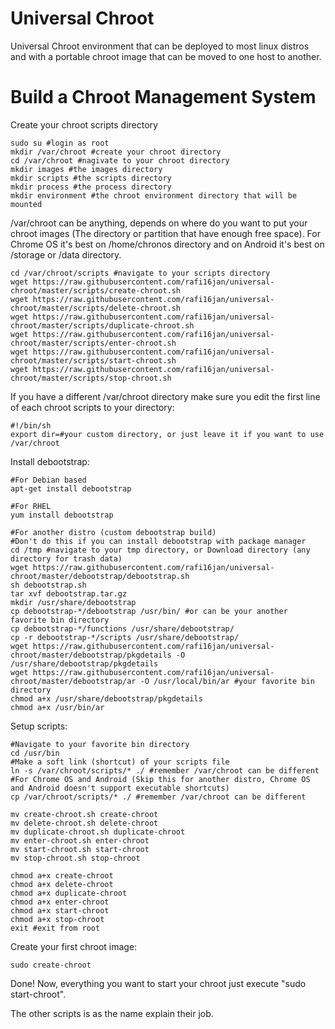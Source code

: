 # Universal Chroot
Universal Chroot environment that can be deployed to most linux distros and with a portable chroot image that can be moved to one host to another.

# Build a Chroot Management System
Create your chroot scripts directory

```
sudo su #login as root
mkdir /var/chroot #create your chroot directory
cd /var/chroot #nagivate to your chroot directory
mkdir images #the images directory
mkdir scripts #the scripts directory
mkdir process #the process directory
mkdir environment #the chroot environment directory that will be mounted
```

/var/chroot can be anything, depends on where do you want to put your chroot images (The directory or partition that have enough free space). For Chrome OS it's best on /home/chronos directory and on Android it's best on /storage or /data directory.

```
cd /var/chroot/scripts #navigate to your scripts directory
wget https://raw.githubusercontent.com/rafi16jan/universal-chroot/master/scripts/create-chroot.sh
wget https://raw.githubusercontent.com/rafi16jan/universal-chroot/master/scripts/delete-chroot.sh
wget https://raw.githubusercontent.com/rafi16jan/universal-chroot/master/scripts/duplicate-chroot.sh
wget https://raw.githubusercontent.com/rafi16jan/universal-chroot/master/scripts/enter-chroot.sh
wget https://raw.githubusercontent.com/rafi16jan/universal-chroot/master/scripts/start-chroot.sh
wget https://raw.githubusercontent.com/rafi16jan/universal-chroot/master/scripts/stop-chroot.sh
```

If you have a different /var/chroot directory make sure you edit the first line of each chroot scripts to your directory:
```
#!/bin/sh
export dir=#your custom directory, or just leave it if you want to use /var/chroot
```

Install debootstrap:

```
#For Debian based
apt-get install debootstrap

#For RHEL
yum install debootstrap

#For another distro (custom debootstrap build)
#Don't do this if you can install debootstrap with package manager
cd /tmp #navigate to your tmp directory, or Download directory (any directory for trash data)
wget https://raw.githubusercontent.com/rafi16jan/universal-chroot/master/debootstrap/debootstrap.sh
sh debootstrap.sh
tar xvf debootstrap.tar.gz
mkdir /usr/share/debootstrap
cp debootstrap-*/debootstrap /usr/bin/ #or can be your another favorite bin directory
cp debootstrap-*/functions /usr/share/debootstrap/
cp -r debootstrap-*/scripts /usr/share/debootstrap/
wget https://raw.githubusercontent.com/rafi16jan/universal-chroot/master/debootstrap/pkgdetails -O /usr/share/debootstrap/pkgdetails
wget https://raw.githubusercontent.com/rafi16jan/universal-chroot/master/debootstrap/ar -O /usr/local/bin/ar #your favorite bin directory
chmod a+x /usr/share/debootstrap/pkgdetails
chmod a+x /usr/bin/ar
```

Setup scripts:

```
#Navigate to your favorite bin directory
cd /usr/bin
#Make a soft link (shortcut) of your scripts file
ln -s /var/chroot/scripts/* ./ #remember /var/chroot can be different
#For Chrome OS and Android (Skip this for another distro, Chrome OS and Android doesn't support executable shortcuts)
cp /var/chroot/scripts/* ./ #remember /var/chroot can be different

mv create-chroot.sh create-chroot
mv delete-chroot.sh delete-chroot
mv duplicate-chroot.sh duplicate-chroot
mv enter-chroot.sh enter-chroot
mv start-chroot.sh start-chroot
mv stop-chroot.sh stop-chroot

chmod a+x create-chroot
chmod a+x delete-chroot
chmod a+x duplicate-chroot
chmod a+x enter-chroot
chmod a+x start-chroot
chmod a+x stop-chroot
exit #exit from root
```

Create your first chroot image:
```
sudo create-chroot
```

Done! Now, everything you want to start your chroot just execute "sudo start-chroot".

The other scripts is as the name explain their job.
